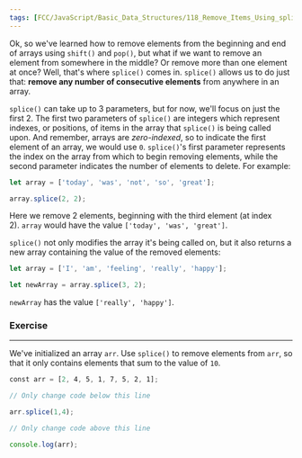 ```yaml
---
tags: [FCC/JavaScript/Basic_Data_Structures/118_Remove_Items_Using_splice]
---
```

Ok, so we've learned how to remove elements from the beginning and end of arrays using `shift()` and `pop()`, but what if we want to remove an element from somewhere in the middle? Or remove more than one element at once? Well, that's where `splice()` comes in. `splice()` allows us to do just that: **remove any number of consecutive elements** from anywhere in an array.

`splice()` can take up to 3 parameters, but for now, we'll focus on just the first 2. The first two parameters of `splice()` are integers which represent indexes, or positions, of items in the array that `splice()` is being called upon. And remember, arrays are _zero-indexed_, so to indicate the first element of an array, we would use `0`. `splice()`'s first parameter represents the index on the array from which to begin removing elements, while the second parameter indicates the number of elements to delete. For example:

```js
let array = ['today', 'was', 'not', 'so', 'great'];

array.splice(2, 2);
```

Here we remove 2 elements, beginning with the third element (at index 2). `array` would have the value `['today', 'was', 'great']`.

`splice()` not only modifies the array it's being called on, but it also returns a new array containing the value of the removed elements:

```js
let array = ['I', 'am', 'feeling', 'really', 'happy'];

let newArray = array.splice(3, 2);
```

`newArray` has the value `['really', 'happy']`.

### Exercise
---

We've initialized an array `arr`. Use `splice()` to remove elements from `arr`, so that it only contains elements that sum to the value of `10`.
```js
const arr = [2, 4, 5, 1, 7, 5, 2, 1];

// Only change code below this line

arr.splice(1,4);

// Only change code above this line

console.log(arr);
```
